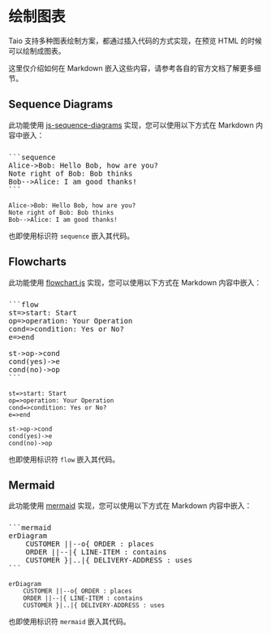 # 绘制图表

Taio 支持多种图表绘制方案，都通过插入代码的方式实现，在预览 HTML 的时候可以绘制成图表。

这里仅介绍如何在 Markdown 嵌入这些内容，请参考各自的官方文档了解更多细节。

## Sequence Diagrams

此功能使用 [js-sequence-diagrams](https://bramp.github.io/js-sequence-diagrams/) 实现，您可以使用以下方式在 Markdown 内容中嵌入：

<pre style="padding-top: 12px; padding-bottom: 2px">
```sequence
Alice->Bob: Hello Bob, how are you?
Note right of Bob: Bob thinks
Bob-->Alice: I am good thanks!
```
</pre>

```sequence-diagram
Alice->Bob: Hello Bob, how are you?
Note right of Bob: Bob thinks
Bob-->Alice: I am good thanks!
```

也即使用标识符 `sequence` 嵌入其代码。

## Flowcharts

此功能使用 [flowchart.js](http://flowchart.js.org/) 实现，您可以使用以下方式在 Markdown 内容中嵌入：

<pre style="padding-top: 12px; padding-bottom: 2px">
```flow
st=>start: Start
op=>operation: Your Operation
cond=>condition: Yes or No?
e=>end

st->op->cond
cond(yes)->e
cond(no)->op
```
</pre>

```flow
st=>start: Start
op=>operation: Your Operation
cond=>condition: Yes or No?
e=>end

st->op->cond
cond(yes)->e
cond(no)->op
```

也即使用标识符 `flow` 嵌入其代码。

## Mermaid

此功能使用 [mermaid](https://mermaid-js.github.io/mermaid/#/) 实现，您可以使用以下方式在 Markdown 内容中嵌入：

<pre style="padding-top: 12px; padding-bottom: 2px">
```mermaid
erDiagram
    CUSTOMER ||--o{ ORDER : places
    ORDER ||--|{ LINE-ITEM : contains
    CUSTOMER }|..|{ DELIVERY-ADDRESS : uses
​```
</pre>

```mermaid
erDiagram
    CUSTOMER ||--o{ ORDER : places
    ORDER ||--|{ LINE-ITEM : contains
    CUSTOMER }|..|{ DELIVERY-ADDRESS : uses
```

也即使用标识符 `mermaid` 嵌入其代码。